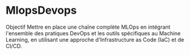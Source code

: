 # MlopsDevops
Objectif Mettre en place une chaîne complète MLOps en intégrant l'ensemble des pratiques DevOps et les outils spécifiques au Machine Learning, en utilisant une approche d'Infrastructure as Code (IaC) et de CI/CD.
